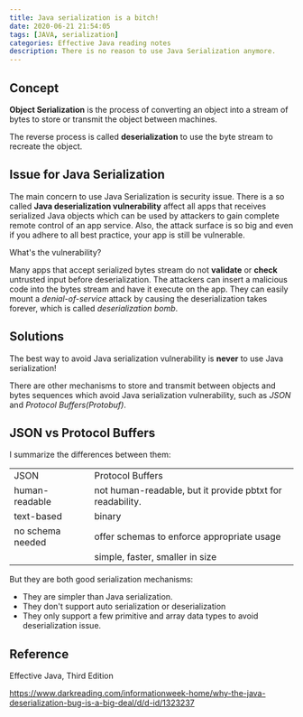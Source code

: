```yaml
---
title: Java serialization is a bitch!
date: 2020-06-21 21:54:05
tags: [JAVA, serialization]
categories: Effective Java reading notes
description: There is no reason to use Java Serialization anymore.
---
```


## Concept

**Object Serialization** is the process of converting an object into a stream of bytes to store or transmit the object between machines. 

The reverse process is called **deserialization** to use the byte stream to recreate the object.

## Issue for Java Serialization

The main concern to use Java Serialization is security issue. There is a so called **Java deserialization vulnerability** affect all apps that receives serialized Java objects which can be used by attackers to gain complete remote control of an app service. Also, the attack surface is so big and even if you adhere to all best practice, your app is still be vulnerable.

What's the vulnerability?

Many apps that accept serialized bytes stream do not **validate** or **check** untrusted input before deserialization. The attackers can insert a malicious code into the bytes stream and have it execute on the app. They can easily mount a *denial-of-service* attack by causing the deserialization takes forever, which is called *deserialization bomb*. 

## Solutions

The best way to avoid Java serialization vulnerability is **never** to use Java serialization!

There are other mechanisms to store and transmit between objects and bytes sequences which avoid Java serialization vulnerability, such as *JSON* and *Protocol Buffers(Protobuf)*.

## JSON vs Protocol Buffers

I summarize the differences between them:

|                  |                                                           |
| ---------------- | --------------------------------------------------------- |
| JSON             | Protocol Buffers                                          |
| human-readable   | not human-readable, but it provide pbtxt for readability. |
| text-based       | binary                                                    |
| no schema needed | offer schemas to enforce appropriate usage                |
|                  | simple, faster, smaller in size                           |

But they are both good serialization mechanisms: 

- They are simpler than Java serialization. 
- They don't support auto serialization or deserialization
- They only support a few primitive and array data types to avoid deserialization issue.

## Reference

Effective Java, Third Edition

https://www.darkreading.com/informationweek-home/why-the-java-deserialization-bug-is-a-big-deal/d/d-id/1323237

